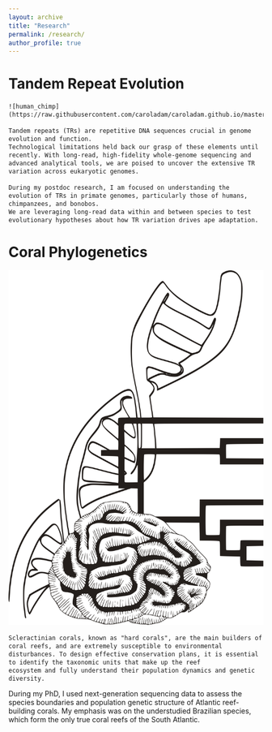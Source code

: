 ```yaml
---
layout: archive
title: "Research"
permalink: /research/
author_profile: true
---
```


# **Tandem Repeat Evolution**  

    ![human_chimp](https://raw.githubusercontent.com/caroladam/caroladam.github.io/master/_pages/images/human_chimp_dna.png)
    
    Tandem repeats (TRs) are repetitive DNA sequences crucial in genome evolution and function.
    Technological limitations held back our grasp of these elements until recently. With long-read, high-fidelity whole-genome sequencing and advanced analytical tools, we are poised to uncover the extensive TR variation across eukaryotic genomes.
    
    During my postdoc research, I am focused on understanding the evolution of TRs in primate genomes, particularly those of humans, chimpanzees, and bonobos.
    We are leveraging long-read data within and between species to test evolutionary hypotheses about how TR variation drives ape adaptation.

# **Coral Phylogenetics**  

   ![coral_dna](https://raw.githubusercontent.com/caroladam/caroladam.github.io/master/_pages/images/coral_dna.png)
   
    Scleractinian corals, known as "hard corals", are the main builders of coral reefs, and are extremely susceptible to environmental disturbances. To design effective conservation plans, it is essential to identify the taxonomic units that make up the reef
    ecosystem and fully understand their population dynamics and genetic diversity.

  During my PhD, I used next-generation sequencing data to assess the species boundaries and population genetic structure of Atlantic reef-building corals. 
  My emphasis was on the understudied Brazilian species, which form the only true coral reefs of the South Atlantic. 
